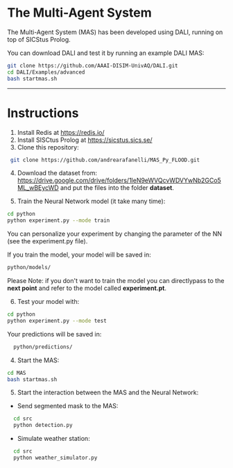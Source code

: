 # The Multi-Agent System

The Multi-Agent System (MAS) has been developed using DALI, running on top of SICStus Prolog. 

You can download DALI and test it by running an example DALI MAS:
```sh
git clone https://github.com/AAAI-DISIM-UnivAQ/DALI.git
cd DALI/Examples/advanced
bash startmas.sh
```
-------------------------------------------------------------------------------------
# Instructions

1. Install Redis at https://redis.io/
2. Install SISCtus Prolog at https://sicstus.sics.se/
3. Clone this repository: 
```sh
 git clone https://github.com/andrearafanelli/MAS_Py_FLOOD.git
```
4. Download the dataset from:  https://drive.google.com/drive/folders/1leN9eWVQcvWDVYwNb2GCo5ML_wBEycWD and put the files into the folder **dataset**.

5. Train the Neural Network model (it take many time):
  ```sh
  cd python
  python experiment.py --mode train
  ```
You can personalize your experiment by changing the parameter of the NN (see the experiment.py file).

If you train the model, your model will be saved in:
  ```sh
  python/models/ 
  ```
Please Note: if you don't want to train the model you can directlypass to the **next point** and refer to the model called **experiment.pt**.

6. Test your model with:
  ```sh
  cd python
  python experiment.py --mode test
  ```
Your predictions will be saved in:
```sh
  python/predictions/ 
  ```

4. Start the MAS:

  ```sh
  cd MAS
  bash startmas.sh 
  ```
5. Start the interaction between the MAS and the Neural Network: 

- Send segmented mask to the MAS:

```sh
  cd src
  python detection.py 
  ```
- Simulate weather station: 

```sh
  cd src
  python weather_simulator.py 
  ```
